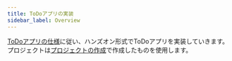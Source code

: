 ```yaml
---
title: ToDoアプリの実装
sidebar_label: Overview
---
```


[ToDoアプリの仕様](app-spec.md)に従い、ハンズオン形式でToDoアプリを実装していきます。
プロジェクトは[プロジェクトの作成](../getting-started/create-project.md)で作成したものを使用します。
